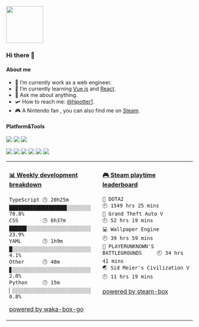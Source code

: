 <img src="https://github.com/YouEclipse/YouEclipse/blob/master/mario.gif" width="100">

### Hi there 👋

#### About me

- 🔭 I’m currently work as a web engineer.
- 🌱 I’m currently learning [Vue.js](https://ja.vuejs.org/) and [React](https://ja.react.dev/).
- 💬 Ask me about anything.
- 🛩️ How to reach me: [@hjpotter1](https://t.me/hjpotter1).
- 🎮 A Nintendo fan , you can also find me on [Steam](https://steamcommunity.com/id/hjpotter1).

#### Platform&Tools

[![](https://img.shields.io/badge/macOS-Catalina-d0d1d4?style=flat-square&logo=Apple)](<[https://](https://www.apple.com/macos/catalina/)>)
[![](https://img.shields.io/badge/Ubuntu-20.04%20LTS-E95420?style=flat-square&logo=Ubuntu)](https://ubuntu.com/)
[![](https://img.shields.io/badge/IDE-Visual%20Studio%20Code-blue?style=flat-square&logo=Visual-Studio-Code)](https://code.visualstudio.com/)

[![](https://img.shields.io/badge/-React-61DAFB?style=flat-square&logo=react&logoColor=ffffff)](https://reactjs.org/)
[![](https://img.shields.io/badge/-Docker-2496ED?style=flat-square&logo=Docker&logoColor=ffffff)](https://www.docker.com/)
[![](https://img.shields.io/badge/-TypeScript-007ACC?style=flat-square&logo=typescript&logoColor=white)](https://typescript.org/)
[![](https://img.shields.io/badge/-JavaScript-F7DF1E?style=flat-square&logo=JavaScript&logoColor=white)](https://javascript.io/)
[![](https://img.shields.io/badge/-Vue.js-35495E?style=flat-square&logo=vuedotjs&logoColor=4FC08D)](https://ja.vuejs.org/)
[![](https://img.shields.io/badge/-Python-3776AB?style=flat-square&logo=Python&logoColor=white)](https://python.org/)


<table>
<tr>
<td valign="top" width="50%">

<!-- waka-box start -->
#### <a href="https://gist.github.com/9bc7025496e478f439b9cd43eba989a4" target="_blank">📊 Weekly development breakdown</a>
```text
TypeScript 🕓 20h25m ███████████████████░░░░░░░░ 70.8%
CSS        🕓 6h37m  █████▊░░░░░░░░░░░░░░░░░░░░░ 23.9%
YAML       🕓 1h9m   █░░░░░░░░░░░░░░░░░░░░░░░░░░  4.1%
Other      🕓 48m    ▊░░░░░░░░░░░░░░░░░░░░░░░░░░  2.8%
Python     🕓 15m    ▏░░░░░░░░░░░░░░░░░░░░░░░░░░  0.8%
```
<!-- Powered by https://github.com/YouEclipse/waka-box-go . -->
<!-- waka-box end -->

[powered by waka-box-go](https://github.com/YouEclipse/waka-box-go)

</td>
<td valign="top" width="50%">

<!-- steam-box start -->
#### <a href="https://gist.github.com/8bf56353bcb3a8e798b55b546b9619cf" target="_blank">🎮 Steam playtime leaderboard</a>
```text
🔫 DOTA2                             🕘 1549 hrs 25 mins
🚓 Grand Theft Auto V                🕘 52 hrs 19 mins
💻 Wallpaper Engine                  🕘 39 hrs 59 mins
🍳 PLAYERUNKNOWN'S BATTLEGROUNDS     🕘 34 hrs 41 mins
🌏 Sid Meier's Civilization V        🕘 11 hrs 19 mins
```
<!-- Powered by https://github.com/YouEclipse/steam-box . -->
<!-- steam-box end -->

[powered by steam-box](https://github.com/YouEclipse/steam-box)

</td>
</tr>
</table>

<!--
**YouEclipse/YouEclipse** is a ✨ _special_ ✨ repository because its `README.md` (this file) appears on your GitHub profile

Here are some ideas to get you started:

- 🔭 I’m currently working on [JAPAN]
- 👯 I’m looking to collaborate on ...
- 🤔 I’m looking for help with ...
- 💬 Ask me about ...
- 📫 How to reach me: ...
- 😄 Pronouns: ...
- ⚡ Fun fact: ...
-->

